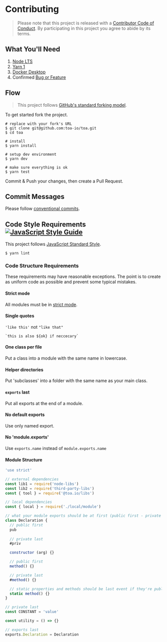 # Contributing

> Please note that this project is released with a [Contributor Code of Conduct](./CODE_OF_CONDUCT.md).
> By participating in this project you agree to abide by its terms.

## What You'll Need
1. [Node LTS](https://nodejs.org/)
2. [Yarn 1](https://yarnpkg.com/getting-started/install)
3. [Docker Desktop](https://www.docker.com/get-started)
4. Confirmed [Bug or Feature](https://github.com/toa-io/toa/issues)

## Flow
> This project follows [GitHub's standard forking model](https://guides.github.com/activities/forking/).

To get started fork the project. 

```shell
# replace with your fork's URL
$ git clone git@github.com:toa-io/toa.git
$ cd toa

# install 
$ yarn install

# setup dev environment
$ yarn dev

# make sure everything is ok
$ yarn test
```

Commit & Push your changes, then create a Pull Request. 

## Commit Messages
Please follow [conventional commits](https://github.com/conventional-changelog/commitlint/tree/master/%40commitlint/config-conventional).

## Code Style Requirements [![JavaScript Style Guide](https://img.shields.io/badge/code_style-standard-brightgreen.svg)](https://standardjs.com)

This project follows [JavaScript Standard Style](https://standardjs.com).
```shell
$ yarn lint
```
### Code Structure Requirements
These requirements may have reasonable exceptions. 
The point is to create as uniform code as possible and prevent some typical mistakes.

#### Strict mode
All modules must be in [strict mode](https://developer.mozilla.org/en-US/docs/Web/JavaScript/Reference/Strict_mode).

#### Single quotes
`'like this'` not `"like that"`

`` `this is also ${ok} if neccecary`  ``

#### One class per file
Put a class into a module with the same name in lowercase.

#### Helper directories
Put 'subclasses' into a folder with the same name as your main class.

#### `exports` last
Put all exports at the end of a module.

#### No default exports
Use only named export.

#### No 'module.exports'
Use `exports.name` instead of `module.exports.name`

#### Module Structure
```javascript
'use strict'

// external dependencies
const lib1 = require('node-libs')
const lib2 = require('third-party-libs')
const { tool } = require('@toa.io/libs')

// local dependencies
const { local } = require('./local/module')

// what your module exports should be at first (public first - private last)
class Declaration {
  // public first
  pub
  
  // private last
  #priv

  constructor (arg) {}

  // public first
  method() {}

  // private last
  #method() {}

  // static properties and methods should be last event if they're public
  static method() {}
}

// private last
const CONSTANT = 'value'

const utility = () => {}

// exports last
exports.Declaration = Declaration
```
